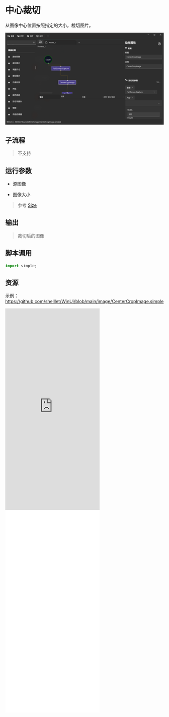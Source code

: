 # 中心裁切 
从图像中心位置按照指定的大小，裁切图片。

![CenterCropImage](./images/04.png ':size=90%')

## 子流程
> 不支持


## 运行参数

* 源图像

* 图像大小
> 参考 [Size](./types/Size.md)

## 输出

> 裁切后的图像    


## 脚本调用

```python
import simple;

```

## 资源

示例：https://github.com/shelllet/WinUi/blob/main/image/CenterCropImage.simple


<iframe type="text/html" height="640px" src="https://www.youtube.com/embed/5WbsPFhBwf4" frameborder="0"></iframe>

<iframe src="//player.bilibili.com/player.html?bvid=BV13K4y1c7GR&page=1&autoplay=0" height='640px' scrolling="no" border="0" frameborder="no" framespacing="0" allowfullscreen="true"></iframe>
